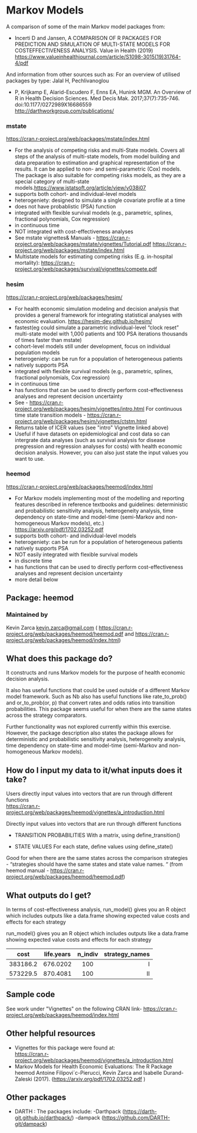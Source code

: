 # Markov Models

A comparison of some of the main Markov model packages from:

*	Incerti D and Jansen, A COMPARISON OF R PACKAGES FOR PREDICTION AND SIMULATION OF MULTI-STATE MODELS FOR COSTEFFECTIVENESS ANALYSIS. Value in Health (2019) https://www.valueinhealthjournal.com/article/S1098-3015(19)31764-4/pdf 

And information from other sources such as: For an overview of utilised packages by type: Jalal H, Pechlivanoglou 

* P, Krijkamp E, Alarid-Escudero F, Enns EA, Hunink MGM. An Overview of R in Health Decision Sciences. Med Decis Mak. 2017;37(7):735-746. doi:10.1177/0272989X16686559 http://darthworkgroup.com/publications/

### mstate 
https://cran.r-project.org/web/packages/mstate/index.html

* For the analysis of competing risks and multi-State models. Covers all steps of the analysis of multi-state models, from model building and data preparation to estimation and graphical representation of the results. It can be applied to non- and semi-parametric (Cox) models. The package is also suitable for competing risks models, as they are a special category of multi-state models.https://www.jstatsoft.org/article/view/v038i07 
* supports both cohort- and individual-level models
* heterogeniety: designed to simulate a single covariate profile at a time
* does not have probablistic (PSA) function
* integrated with flexible survival models (e.g., parametric, splines, fractional polynomials, Cox regression)
* in continuous time
* NOT integrated with cost-effectiveness analyses
* See mstate vignettes& Manuals - https://cran.r-project.org/web/packages/mstate/vignettes/Tutorial.pdf 
https://cran.r-project.org/web/packages/mstate/index.html 
* Multistate models for estimating competing risks (E.g. in-hospital mortality): https://cran.r-project.org/web/packages/survival/vignettes/compete.pdf 

### hesim
https://cran.r-project.org/web/packages/hesim/

* For health economic simulation modeling and decision analysis that provides a general framework for integrating statistical analyses with economic evaluation. https://hesim-dev.github.io/hesim/
* fastest(eg could simulate a parametric individual-level “clock reset” multi-state model with 1,000 patients and 100 PSA iterations thousands of times faster than mstate)
* cohort-level models still under development, focus on individual population models
* heterogeniety: can be run for a population of heterogeneous patients
* natively supports PSA
* integrated with flexible survival models (e.g., parametric, splines, fractional polynomials, Cox regression)
* in continuous time
* has functions that can be used to directly perform cost-effectiveness analyses and represent decision uncertainty
* See - https://cran.r-project.org/web/packages/hesim/vignettes/intro.html
For continuous time state transition models - https://cran.r-project.org/web/packages/hesim/vignettes/ctstm.html
* Returns table of ICER values (see "intro" Vignette linked above)
* Useful if have datasets on epidemiological and cost data so can intergrate data analyses (such as survival analysis for disease pregression and regression analyses for costs) with health economic decision analysis. However, you can also just state the input values you want to use. 



### heemod
https://cran.r-project.org/web/packages/heemod/index.html

* For Markov models implementing most of the modelling and reporting features described in reference textbooks and guidelines: deterministic and probabilistic sensitivity analysis, heterogeneity analysis, time dependency on state-time and model-time (semi-Markov and non-homogeneous Markov models), etc.) https://arxiv.org/pdf/1702.03252.pdf 
* supports both cohort- and individual-level models
* heterogeniety: can be run for a population of heterogeneous patients
* natively supports PSA
* NOT easily integrated with flexible survival models
* in discrete time
* has functions that can be used to directly perform cost-effectiveness analyses and represent decision uncertainty
* more detail below



## Package: heemod  

### Maintained by
Kevin Zarca <kevin.zarca@gmail.com>
( https://cran.r-project.org/web/packages/heemod/heemod.pdf and https://cran.r-project.org/web/packages/heemod/index.html)  

## What does this package do?

It constructs and runs Markov models for the purpose of health economic decision analysis.  

It also has useful functions that could be used outside of a different Markov model framework. Such as Nb also has useful functions like rate_to_prob() and or_to_prob(or, p) that convert rates and odds ratios into transition probabilities. 
This package seems useful for when there are the same states across the strategy comparators.   

Further functionality was not explored currently within this exercise. However, the package description also states the package allows for deterministic and probabilistic sensitivity analysis, heterogeneity analysis, time dependency on state-time and model-time (semi-Markov and non-homogeneous Markov models).
  
  
## How do I input my data to it/what inputs does it take?  

Users directly input values into vectors that are run through different functions   
https://cran.r-project.org/web/packages/heemod/vignettes/a_introduction.html

Directly input values into vectors that are run through different functions 
* TRANSITION PROBABILITIES
With a matrix, using define_transition()

* STATE VALUES
For each state, define values using define_state()

Good for when there are the same states across the comparison strategies - “strategies should have the same states and state value names. “ (from heemod manual - https://cran.r-project.org/web/packages/heemod/heemod.pdf)


## What outputs do I get?  
In terms of cost-effectiveness analysis, run_model() gives you an R object which includes outputs like a data.frame showing expected value costs and effects for each strategy  

run_model() gives you an R object which includes outputs like a data.frame showing expected value costs and effects for each strategy

 
| cost          | life.years| n_indiv | strategy_names | 
| ------------- |:---------:|:-------:| -------------: |
| 383186.2      | 676.0202  | 100     |I               |
| 573229.5      | 870.4081  | 100     |II              |

## Sample code 
See work under "Vignettes" on the following CRAN link- https://cran.r-project.org/web/packages/heemod/index.html 

## Other helpful resources  
- Vignettes for this package were found at:  
https://cran.r-project.org/web/packages/heemod/vignettes/a_introduction.html
- Markov Models for Health Economic Evaluations: The R Package heemod Antoine Filipovi´c-Pierucci, Kevin Zarca and Isabelle Durand-Zaleski (2017). (https://arxiv.org/pdf/1702.03252.pdf )


## Other packages
- DARTH : 
The packages include:
   -Darthpack (https://darth-git.github.io/darthpack/) 
   -dampack (https://github.com/DARTH-git/dampack)